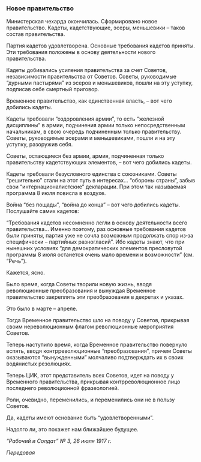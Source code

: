 ### Новое правительство

Министерская чехарда окончилась. Сформировано новое правительство. Кадеты, кадетствующие, эсеры, меньшевики – таков состав правительства.

Партия кадетов удовлетворена. Основные требования кадетов приняты. Эти требования положены в основу деятельности нового правительства.

Кадеты добивались усиления правительства за счет Советов, независимости правительства от Советов. Советы, руководимые “дурными пастырями” из эсеров и меньшевиков, пошли на эту уступку, подписав себе смертный приговор.

Временное правительство, как единственная власть, – вот чего добились кадеты.

Кадеты требовали “оздоровления армии”, то есть “железной дисциплины” в армии, подчинения армии только непосредственным начальникам, в свою очередь подчиненным только правительству. Советы, руководимые эсерами и меньшевиками, пошли и на эту уступку, разоружив себя.

Советы, остающиеся без армии, армия, подчиненная только правительству кадетствующих элементов, – вот чего добились кадеты.

Кадеты требовали безусловного единства с союзниками. Советы “решительно” стали на этот путь в интересах… “обороны страны”, забыв свои “интернационалистские” декларации. При этом так называемая программа 8 июля повисла в воздухе.

Война “без пощады”, “война до конца” – вот чего добились кадеты. Послушайте самих кадетов:

“Требования кадетов несомненно легли в основу деятельности всего правительства… Именно поэтому, раз основные требования кадетов были приняты, партия уже не сочла возможным продолжать спор из‑за специфически – партийных разногласий”. Ибо кадеты знают, что при нынешних условиях “для демократических элементов пресловутой программы 8 июля останется очень мало времени и возможности” (см. “Речь”).

Кажется, ясно.

Было время, когда Советы творили новую жизнь, вводя революционные преобразования и вынуждая Временное правительство закреплять эти преобразования в декретах и указах.

Это было в марте – апреле.

Тогда Временное правительство шло на поводу у Советов, прикрывая своим нереволюционным флагом революционные мероприятия Советов.

Теперь наступило время, когда Временное правительство повернуло вспять, вводя контрреволюционные “преобразования”, причем Советы оказываются “вынужденными” молчаливо подтверждать их в своих водянистых резолюциях.

Теперь ЦИК, этот представитель всех Советов, идет на поводу у Временного правительства, прикрывая контрреволюционное лицо последнего революционной фразеологией.

Роли, очевидно, переменились, и переменились они не в пользу Советов.

Да, кадеты имеют основание быть “удовлетворенными”.

Надолго ли, это покажет нам ближайшее будущее.

_“Рабочий и Солдат” №_ _3, 26 июля 1917_ _г._

_Передовая_